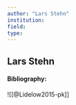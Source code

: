 ```yaml
---
author: "Lars Stehn"
institution:
field:
type:
---
```


## Lars Stehn
#### Bibliography:

![[@Lidelow2015-pk]]